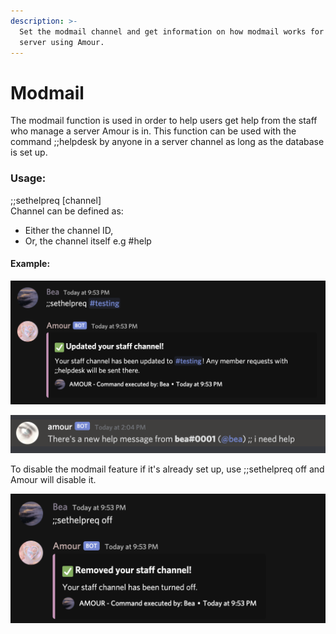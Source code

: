 ```yaml
---
description: >-
  Set the modmail channel and get information on how modmail works for your
  server using Amour.
---
```


# Modmail

The modmail function is used in order to help users get help from the staff who manage a server Amour is in. This function can be used with the command ;;helpdesk by anyone in a server channel as long as the database is set up.

### Usage:

;;sethelpreq \[channel\]  
Channel can be defined as:

* Either the channel ID,
* Or, the channel itself e.g \#help

#### Example:

![](../.gitbook/assets/sethelpreq.png)



![Example when message is received.](../.gitbook/assets/screen-shot-2020-08-04-at-2.04.30-pm.png)

To disable the modmail feature if it's already set up, use ;;sethelpreq off and Amour will disable it.

![](../.gitbook/assets/sethelpreqoff.png)

